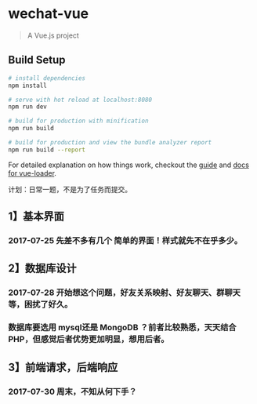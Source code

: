 # wechat-vue

> A Vue.js project

## Build Setup

``` bash
# install dependencies
npm install

# serve with hot reload at localhost:8080
npm run dev

# build for production with minification
npm run build

# build for production and view the bundle analyzer report
npm run build --report
```

For detailed explanation on how things work, checkout the [guide](http://vuejs-templates.github.io/webpack/) and [docs for vue-loader](http://vuejs.github.io/vue-loader).

计划：日常一题，不是为了任务而提交。

## 1】基本界面
###    2017-07-25 先差不多有几个 简单的界面！样式就先不在乎多少。

## 2】数据库设计
###    2017-07-28 开始想这个问题，好友关系映射、好友聊天、群聊天等，困扰了好久。
###    数据库要选用 mysql还是 MongoDB ？前者比较熟悉，天天结合PHP，但感觉后者优势更加明显，想用后者。

## 3】前端请求，后端响应
###    2017-07-30 周末，不知从何下手？

